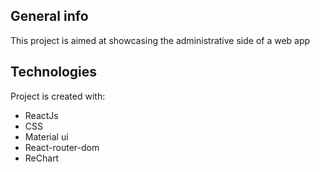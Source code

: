 ## General info

This project is aimed at showcasing the administrative side of a web app

## Technologies

Project is created with:

- ReactJs
- CSS
- Material ui
- React-router-dom
- ReChart
